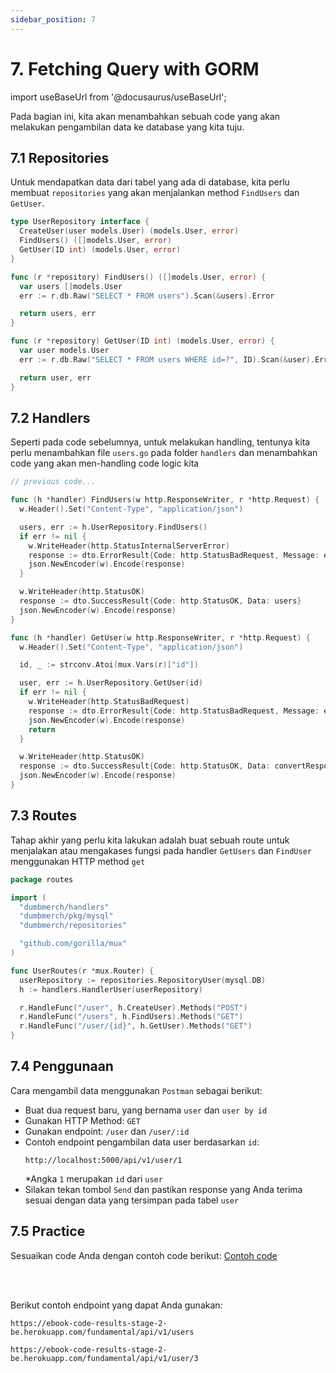 ```yaml
---
sidebar_position: 7
---
```


# 7. Fetching Query with GORM

import useBaseUrl from '@docusaurus/useBaseUrl';

Pada bagian ini, kita akan menambahkan sebuah code yang akan melakukan pengambilan data ke database yang kita tuju.

## 7.1 Repositories

Untuk mendapatkan data dari tabel yang ada di database, kita perlu membuat `repositories` yang akan menjalankan method `FindUsers` dan `GetUser`.

```go {3-4} title=repositories/users.go
type UserRepository interface {
  CreateUser(user models.User) (models.User, error)
  FindUsers() ([]models.User, error)
  GetUser(ID int) (models.User, error)
}
```

```go {1-6,8-13} title=repositories/users.go
func (r *repository) FindUsers() ([]models.User, error) {
  var users []models.User
  err := r.db.Raw("SELECT * FROM users").Scan(&users).Error

  return users, err
}

func (r *repository) GetUser(ID int) (models.User, error) {
  var user models.User
  err := r.db.Raw("SELECT * FROM users WHERE id=?", ID).Scan(&user).Error

  return user, err
}
```

## 7.2 Handlers

Seperti pada code sebelumnya, untuk melakukan handling, tentunya kita perlu menambahkan file `users.go` pada folder `handlers` dan menambahkan code yang akan men-handling code logic kita

```go {3-16,18-34} title=handlers/users.go
// previous code...

func (h *handler) FindUsers(w http.ResponseWriter, r *http.Request) {
  w.Header().Set("Content-Type", "application/json")

  users, err := h.UserRepository.FindUsers()
  if err != nil {
    w.WriteHeader(http.StatusInternalServerError)
    response := dto.ErrorResult{Code: http.StatusBadRequest, Message: err.Error()}
    json.NewEncoder(w).Encode(response)
  }

  w.WriteHeader(http.StatusOK)
  response := dto.SuccessResult{Code: http.StatusOK, Data: users}
  json.NewEncoder(w).Encode(response)
}

func (h *handler) GetUser(w http.ResponseWriter, r *http.Request) {
  w.Header().Set("Content-Type", "application/json")

  id, _ := strconv.Atoi(mux.Vars(r)["id"])

  user, err := h.UserRepository.GetUser(id)
  if err != nil {
    w.WriteHeader(http.StatusBadRequest)
    response := dto.ErrorResult{Code: http.StatusBadRequest, Message: err.Error()}
    json.NewEncoder(w).Encode(response)
    return
  }

  w.WriteHeader(http.StatusOK)
  response := dto.SuccessResult{Code: http.StatusOK, Data: convertResponse(user)}
  json.NewEncoder(w).Encode(response)
}
```

## 7.3 Routes

Tahap akhir yang perlu kita lakukan adalah buat sebuah route untuk menjalakan atau mengakases fungsi pada handler `GetUsers` dan `FindUser` menggunakan HTTP method `get`

```go {16-17} title=routes/users.go
package routes

import (
  "dumbmerch/handlers"
  "dumbmerch/pkg/mysql"
  "dumbmerch/repositories"

  "github.com/gorilla/mux"
)

func UserRoutes(r *mux.Router) {
  userRepository := repositories.RepositoryUser(mysql.DB)
  h := handlers.HandlerUser(userRepository)

  r.HandleFunc("/user", h.CreateUser).Methods("POST")
  r.HandleFunc("/users", h.FindUsers).Methods("GET")
  r.HandleFunc("/user/{id}", h.GetUser).Methods("GET")
}
```

## 7.4 Penggunaan

Cara mengambil data menggunakan `Postman` sebagai berikut:

- Buat dua request baru, yang bernama `user` dan `user by id`
- Gunakan HTTP Method: `GET`
- Gunakan endpoint: `/user` dan `/user/:id`
- Contoh endpoint pengambilan data user berdasarkan `id`:
  ```
  http://localhost:5000/api/v1/user/1
  ```
  \*Angka `1` merupakan `id` dari `user`
- Silakan tekan tombol `Send` dan pastikan response yang Anda terima sesuai dengan data yang tersimpan pada tabel `user`

## 7.5 Practice

Sesuaikan code Anda dengan contoh code berikut:
<a class="btn-example-code" href="/">
Contoh code
</a>

<br />
<br />

Berikut contoh endpoint yang dapat Anda gunakan:

```
https://ebook-code-results-stage-2-be.herokuapp.com/fundamental/api/v1/users
```

```
https://ebook-code-results-stage-2-be.herokuapp.com/fundamental/api/v1/user/3
```
